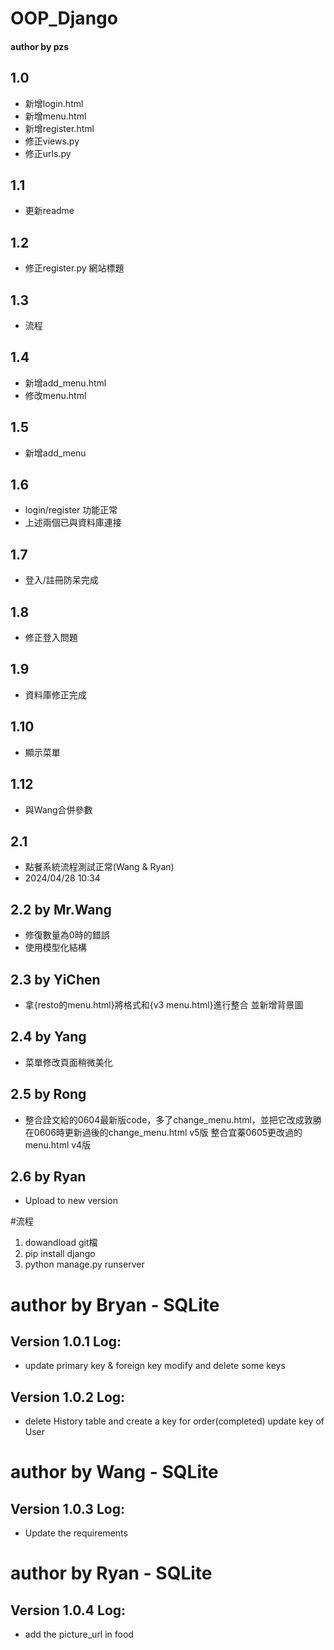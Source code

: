 # OOP_Django
#### author by pzs
## 1.0
- 新增login.html 
- 新增menu.html
- 新增register.html
- 修正views.py
- 修正urls.py
## 1.1 
- 更新readme
## 1.2
- 修正register.py 網站標題
## 1.3
- 流程
## 1.4
- 新增add_menu.html
- 修改menu.html
## 1.5 
- 新增add_menu
## 1.6
- login/register 功能正常
- 上述兩個已與資料庫連接
## 1.7 
- 登入/註冊防呆完成
## 1.8
- 修正登入問題
## 1.9
- 資料庫修正完成
## 1.10
- 顯示菜單
## 1.12
- 與Wang合併參數
## 2.1
- 點餐系統流程測試正常(Wang & Ryan)
- 2024/04/28 10:34
## 2.2 by Mr.Wang
- 修復數量為0時的錯誤
- 使用模型化結構
## 2.3 by YiChen
- 拿{resto的menu.html}將格式和{v3 menu.html}進行整合 並新增背景圖
## 2.4 by Yang 
- 菜單修改頁面稍微美化
## 2.5 by Rong
- 整合詮文給的0604最新版code，多了change_menu.html，並把它改成敦勝在0606時更新過後的change_menu.html v5版 整合宜蓁0605更改過的menu.html v4版
## 2.6 by Ryan
- Upload to new version

#流程
1. dowandload git檔
2. pip install django 
3. python manage.py runserver

# author by Bryan - SQLite
## Version 1.0.1 Log:
- update primary key & foreign key modify and delete some keys
## Version 1.0.2 Log:
- delete History table and create a key for order(completed) update key of User 

# author by Wang - SQLite
## Version 1.0.3 Log:
- Update the requirements 

# author by Ryan - SQLite
## Version 1.0.4 Log:
- add the picture_url in food